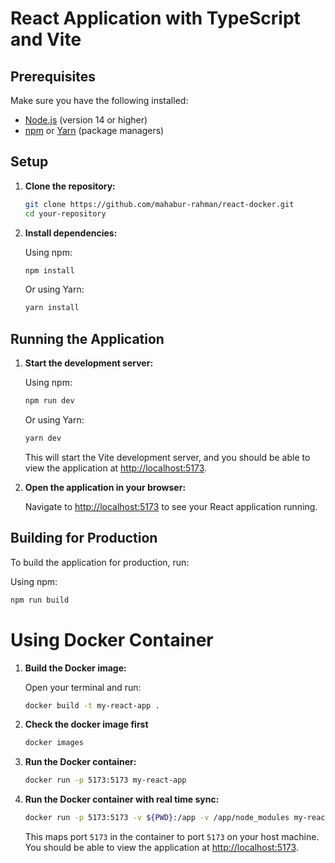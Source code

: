# React Application with TypeScript and Vite

## Prerequisites

Make sure you have the following installed:

- [Node.js](https://nodejs.org/) (version 14 or higher)
- [npm](https://www.npmjs.com/) or [Yarn](https://yarnpkg.com/) (package managers)

## Setup

1. **Clone the repository:**

    ```bash
    git clone https://github.com/mahabur-rahman/react-docker.git
    cd your-repository
    ```

2. **Install dependencies:**

    Using npm:

    ```bash
    npm install
    ```

    Or using Yarn:

    ```bash
    yarn install
    ```

## Running the Application

1. **Start the development server:**

    Using npm:

    ```bash
    npm run dev
    ```

    Or using Yarn:

    ```bash
    yarn dev
    ```

    This will start the Vite development server, and you should be able to view the application at [http://localhost:5173](http://localhost:5173).

2. **Open the application in your browser:**

    Navigate to [http://localhost:5173](http://localhost:5173) to see your React application running.

## Building for Production

To build the application for production, run:

Using npm:

```bash
npm run build
```

# Using Docker Container

1. **Build the Docker image:**

    Open your terminal and run:

    ```bash
    docker build -t my-react-app .
    ```
    
2. **Check the docker image first**

    ```bash
    docker images
    ```


3. **Run the Docker container:**

    ```bash
    docker run -p 5173:5173 my-react-app
    ```

3. **Run the Docker container with real time sync:**

    ```bash
    docker run -p 5173:5173 -v ${PWD}:/app -v /app/node_modules my-react-app
    ```




    This maps port `5173` in the container to port `5173` on your host machine. You should be able to view the application at [http://localhost:5173](http://localhost:5173).

